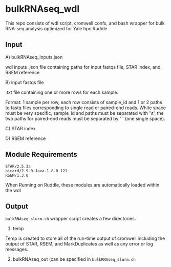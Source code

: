 # bulkRNAseq_wdl

This repo consists of wdl script, cromwell confs, and bash wrapper for bulk RNA-seq analysis optimized for Yale hpc Ruddle

## Input

A) bulkRNAseq_inputs.json

wdl inputs .json file containing paths for input fastqs file, STAR index, and RSEM reference

B) input fastqs file

.txt file containing one or more rows for each sample. 

Format: 1 sample per row, each row consists of sample_id and 1 or 2 paths to fastq files corresponding to single read or paired-end reads.
White space must be very specific, sample_id and paths must be separated with '\t', the two paths for paired-end reads must be separated by ' ' (one single space).

C) STAR index

D) RSEM reference

## Module Requirements

```
STAR/2.5.3a
picard/2.9.0-Java-1.8.0_121
RSEM/1.3.0
```
When Running on Ruddle, these modules are automatically loaded within the wdl

## Output

```bulkRNAseq_slurm.sh``` wrapper script creates a few directories.

1) temp

Temp is created to store all of the run-time output of cromwell including the output of STAR, RSEM, and MarkDuplicates as well as any error or log messages.

2) bulkRNAseq_out (can be specified in ```bulkRNAseq_slurm.sh```

